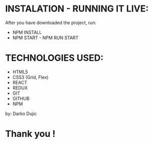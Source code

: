 # INSTALATION - RUNNING IT LIVE: 
 After you have downloaded the project, run:
  
* NPM INSTALL
* NPM START - NPM RUN START
  
 
 # TECHNOLOGIES USED:
 
 *  HTML5
 *  CSS3 (Grid, Flex)
 *  REACT
 *  REDUX
 *  GIT
 *  GITHUB
 *  NPM
 
 by: Darko Dujic
 
 # Thank you !
  
